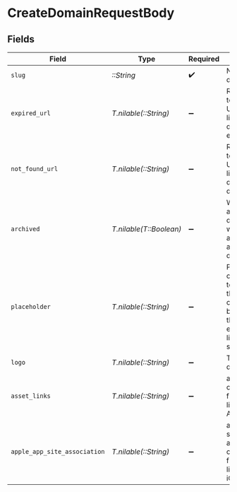 # CreateDomainRequestBody


## Fields

| Field                                                                                                              | Type                                                                                                               | Required                                                                                                           | Description                                                                                                        | Example                                                                                                            |
| ------------------------------------------------------------------------------------------------------------------ | ------------------------------------------------------------------------------------------------------------------ | ------------------------------------------------------------------------------------------------------------------ | ------------------------------------------------------------------------------------------------------------------ | ------------------------------------------------------------------------------------------------------------------ |
| `slug`                                                                                                             | *::String*                                                                                                         | :heavy_check_mark:                                                                                                 | Name of the domain.                                                                                                | acme.com                                                                                                           |
| `expired_url`                                                                                                      | *T.nilable(::String)*                                                                                              | :heavy_minus_sign:                                                                                                 | Redirect users to a specific URL when any link under this domain has expired.                                      | https://acme.com/expired                                                                                           |
| `not_found_url`                                                                                                    | *T.nilable(::String)*                                                                                              | :heavy_minus_sign:                                                                                                 | Redirect users to a specific URL when a link under this domain doesn't exist.                                      | https://acme.com/not-found                                                                                         |
| `archived`                                                                                                         | *T.nilable(T::Boolean)*                                                                                            | :heavy_minus_sign:                                                                                                 | Whether to archive this domain. `false` will unarchive a previously archived domain.                               | false                                                                                                              |
| `placeholder`                                                                                                      | *T.nilable(::String)*                                                                                              | :heavy_minus_sign:                                                                                                 | Provide context to your teammates in the link creation modal by showing them an example of a link to be shortened. | https://dub.co/help/article/what-is-dub                                                                            |
| `logo`                                                                                                             | *T.nilable(::String)*                                                                                              | :heavy_minus_sign:                                                                                                 | The logo of the domain.                                                                                            |                                                                                                                    |
| `asset_links`                                                                                                      | *T.nilable(::String)*                                                                                              | :heavy_minus_sign:                                                                                                 | assetLinks.json configuration file (for deep link support on Android).                                             |                                                                                                                    |
| `apple_app_site_association`                                                                                       | *T.nilable(::String)*                                                                                              | :heavy_minus_sign:                                                                                                 | apple-app-site-association configuration file (for deep link support on iOS).                                      |                                                                                                                    |